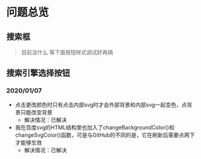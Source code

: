 # 问题总览

## 搜索框
> 目前没什么 等下面按钮样式调试好再搞

## 搜索引擎选择按钮
### 2020/01/07
- 点击更改颜色时只有点击内部svg时才会外部背景和内部svg一起变色，点背景只能改变背景
  + 解决情况：已解决
- 我在百度svg的HTML结构里也加入了changeBackgroundColor()和changeSvgColor()函数，可是与GitHub的不同的是，它在刷新后需要点两下才能够生效
  + 解决情况：已解决